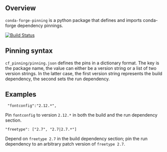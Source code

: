 Overview
--------

`conda-forge-pinning` is a python package that defines and imports conda-forge dependency pinnings.


[![Build Status](https://travis-ci.org/croth1/conda-forge-pinning.svg)](https://travis-ci.org/croth1/conda-forge-pinning)


Pinning syntax
--------------

`cf_pinning/pinning.json` defines the pins in a dictionary format. The key is the package name, the value can either be a version string or a list of two version strings. In the latter case, the first version string represents the build dependency, the second sets the run dependency.

Examples
--------

~~~
 "fontconfig":"2.12.*",
~~~

 Pin `fontconfig` to version `2.12.*` in both the build and the run dependency section.

 ~~~
 "freetype": ["2.7", "2.7|2.7.*"]
 ~~~

 Depend on `freetype 2.7` in the build dependency section; pin the run dependency to an arbitrary patch version of `freetype 2.7`.
